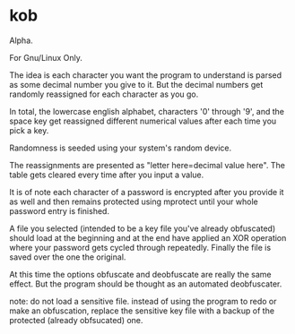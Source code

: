 # kob

Alpha.

For Gnu/Linux Only.

The idea is each character you want the program to understand is parsed as some decimal number you give to it.
But the decimal numbers get randomly reassigned for each character as you go.

In total, the lowercase english alphabet, characters '0' through '9', and the space key get reassigned different numerical values after each time you pick a key.


Randomness is seeded using your system's random device.

The reassignments are presented as "letter here=decimal value here".
The table gets cleared every time after you input a value.

It is of note each character of a password is encrypted after you provide it as well and then remains protected using mprotect until your whole password entry is finished.

A file you selected (intended to be a key file you've already obfuscated) should load at the beginning and at the end have applied an XOR operation where your password gets cycled through repeatedly. Finally the file is saved over the one the original.

At this time the options obfuscate and deobfuscate are really the same effect. But the program should be thought as an automated deobfuscater.

note: do not load a sensitive file. instead of using the program to redo or make an obfuscation, replace the sensitive key file with a backup of the protected (already obfsucated) one.
